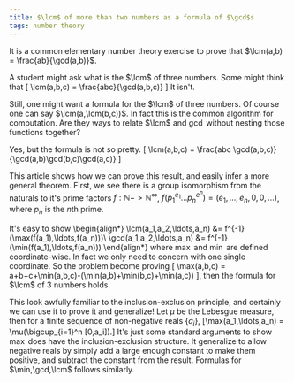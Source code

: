 ```yaml
---
title: $\lcm$ of more than two numbers as a formula of $\gcd$s
tags: number theory
---
```


It is a common elementary number theory exercise to prove that $\lcm(a,b) = \frac{ab}{\gcd(a,b)}$.

A student might ask what is the $\lcm$ of three numbers. Some might think that
\[
\lcm(a,b,c) = \frac{abc}{\gcd(a,b,c)}
\]
It isn't. 

Still, one might want a formula for the $\lcm$ of three numbers. Of course one can say $\lcm(a,\lcm(b,c))$. In fact this is the common algorithm for computation. Are they ways to relate $\lcm$ and $\gcd$ without nesting those functions together?

Yes, but the formula is not so pretty.
\[
\lcm(a,b,c) = \frac{abc \gcd(a,b,c)}{\gcd(a,b)\gcd(b,c)\gcd(a,c)}
\]

This article shows how we can prove this result, and easily infer a more general theorem.
First, we see there is a group isomorphism from the naturals to it's prime factors $f:\mathbb{N}->\mathbb{N}^\infty$, $f(p_1^{e_1} \ldots p_n^{e^n}) = (e_1,\ldots,e_n,0,0,\ldots)$, where $p_n$ is the $n$th prime.

It's easy to show
\begin{align*}
\lcm(a_1,a_2,\ldots,a_n) &= f^{-1} (\max(f(a_1),\ldots,f(a_n)))\\
\gcd(a_1,a_2,\ldots,a_n) &= f^{-1} (\min(f(a_1),\ldots,f(a_n)))
\end{align*}
where $\max$ and $\min$ are defined coordinate-wise. In fact we only need to concern with one single coordinate. So the problem become proving
\[
\max(a,b,c) = a+b+c+\min(a,b,c)-(\min(a,b)+\min(b,c)+\min(a,c))
\], then the formula for $\lcm$ of 3 numbers holds.

This look awfully familiar to the inclusion-exclusion principle, and certainly we can use it to prove it and generalize! Let $\mu$ be the Lebesgue measure, then for a finite sequence of non-negative reals $\{a_i\}$,
\[\max(a_1,\ldots,a_n) = \mu(\bigcup_{i=1}^n [0,a_i]).\]
It's just some standard arguments to show $\max$ does have the inclusion-exclusion structure. It generalize to allow negative reals by simply add a large enough constant to make them positive, and subtract the constant from the result. Formulas for $\min,\gcd,\lcm$ follows similarly.